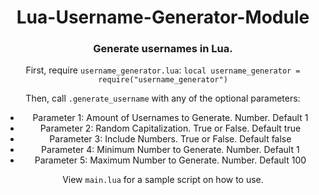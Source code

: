 <h1 align="center">Lua-Username-Generator-Module</h1>
<h3 align="center">Generate usernames in Lua.</h3>

<p align="center">First, require <code>username_generator.lua</code>: <code>local username_generator = require("username_generator")</code></p>

<p align="center">Then, call <code>.generate_username</code> with any of the optional parameters:</p>
<ul align="center">
  <li>Parameter 1: Amount of Usernames to Generate. Number. Default 1</li>
  <li>Parameter 2: Random Capitalization. True or False. Default true</li>
  <li>Parameter 3: Include Numbers. True or False. Default false</li>
  <li>Parameter 4: Minimum Number to Generate. Number. Default 1</li>
  <li>Parameter 5: Maximum Number to Generate. Number. Default 100</li>
</ul>

<p align="center">View <code>main.lua</code> for a sample script on how to use.</p>
